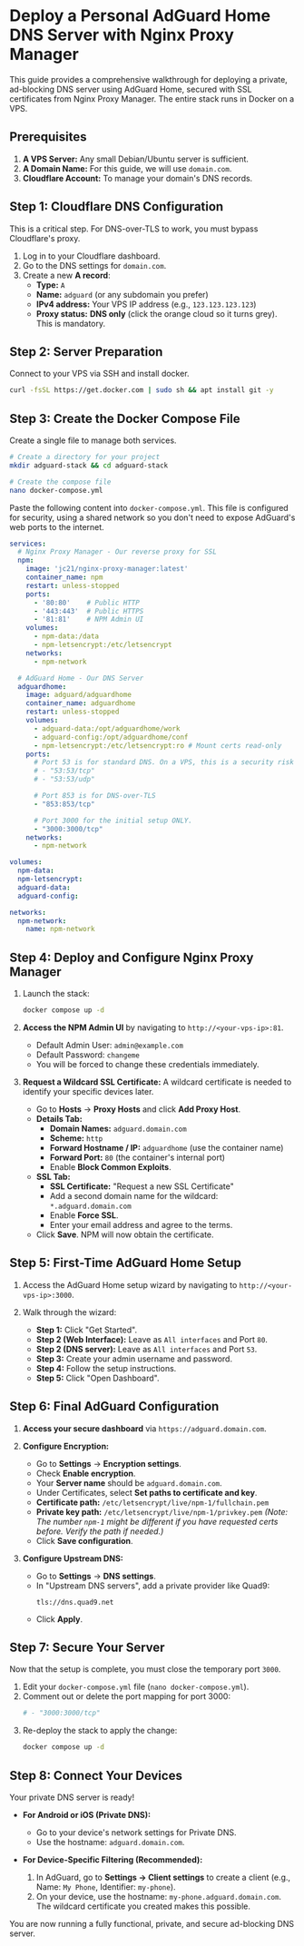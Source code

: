 # Deploy a Personal AdGuard Home DNS Server with Nginx Proxy Manager

This guide provides a comprehensive walkthrough for deploying a private, ad-blocking DNS server using AdGuard Home, secured with SSL certificates from Nginx Proxy Manager. The entire stack runs in Docker on a VPS.

## Prerequisites

1.  **A VPS Server:** Any small Debian/Ubuntu server is sufficient.
2.  **A Domain Name:** For this guide, we will use `domain.com`.
3.  **Cloudflare Account:** To manage your domain's DNS records.

## Step 1: Cloudflare DNS Configuration

This is a critical step. For DNS-over-TLS to work, you must bypass Cloudflare's proxy.

1.  Log in to your Cloudflare dashboard.
2.  Go to the DNS settings for `domain.com`.
3.  Create a new **A record**:
    *   **Type:** `A`
    *   **Name:** `adguard` (or any subdomain you prefer)
    *   **IPv4 address:** Your VPS IP address (e.g., `123.123.123.123`)
    *   **Proxy status:** **DNS only** (click the orange cloud so it turns grey). This is mandatory.



## Step 2: Server Preparation

Connect to your VPS via SSH and install docker.

```bash
curl -fsSL https://get.docker.com | sudo sh && apt install git -y
```

## Step 3: Create the Docker Compose File

Create a single file to manage both services.

```bash
# Create a directory for your project
mkdir adguard-stack && cd adguard-stack

# Create the compose file
nano docker-compose.yml
```

Paste the following content into `docker-compose.yml`. This file is configured for security, using a shared network so you don't need to expose AdGuard's web ports to the internet.

```yaml
services:
  # Nginx Proxy Manager - Our reverse proxy for SSL
  npm:
    image: 'jc21/nginx-proxy-manager:latest'
    container_name: npm
    restart: unless-stopped
    ports:
      - '80:80'    # Public HTTP
      - '443:443'  # Public HTTPS
      - '81:81'    # NPM Admin UI
    volumes:
      - npm-data:/data
      - npm-letsencrypt:/etc/letsencrypt
    networks:
      - npm-network

  # AdGuard Home - Our DNS Server
  adguardhome:
    image: adguard/adguardhome
    container_name: adguardhome
    restart: unless-stopped
    volumes:
      - adguard-data:/opt/adguardhome/work
      - adguard-config:/opt/adguardhome/conf
      - npm-letsencrypt:/etc/letsencrypt:ro # Mount certs read-only
    ports:
      # Port 53 is for standard DNS. On a VPS, this is a security risk unless you firewall it to specific IPs. Keep it commented out if you only plan to use encrypted DNS (recommended).
      # - "53:53/tcp"
      # - "53:53/udp"

      # Port 853 is for DNS-over-TLS
      - "853:853/tcp"

      # Port 3000 for the initial setup ONLY.
      - "3000:3000/tcp"
    networks:
      - npm-network

volumes:
  npm-data:
  npm-letsencrypt:
  adguard-data:
  adguard-config:

networks:
  npm-network:
    name: npm-network
```

## Step 4: Deploy and Configure Nginx Proxy Manager

1.  Launch the stack:
    ```bash
    docker compose up -d
    ```

2.  **Access the NPM Admin UI** by navigating to `http://<your-vps-ip>:81`.
    *   Default Admin User: `admin@example.com`
    *   Default Password: `changeme`
    *   You will be forced to change these credentials immediately.

3.  **Request a Wildcard SSL Certificate:** A wildcard certificate is needed to identify your specific devices later.
    *   Go to **Hosts** -> **Proxy Hosts** and click **Add Proxy Host**.
    *   **Details Tab:**
        *   **Domain Names:** `adguard.domain.com`
        *   **Scheme:** `http`
        *   **Forward Hostname / IP:** `adguardhome` (use the container name)
        *   **Forward Port:** `80` (the container's internal port)
        *   Enable **Block Common Exploits**.
    *   **SSL Tab:**
        *   **SSL Certificate:** "Request a new SSL Certificate"
        *   Add a second domain name for the wildcard: `*.adguard.domain.com`
        *   Enable **Force SSL**.
        *   Enter your email address and agree to the terms.
    *   Click **Save**. NPM will now obtain the certificate.

## Step 5: First-Time AdGuard Home Setup

1.  Access the AdGuard Home setup wizard by navigating to `http://<your-vps-ip>:3000`.

2.  Walk through the wizard:
    *   **Step 1:** Click "Get Started".
    *   **Step 2 (Web Interface):** Leave as `All interfaces` and Port `80`.
    *   **Step 2 (DNS server):** Leave as `All interfaces` and Port `53`.
    *   **Step 3:** Create your admin username and password.
    *   **Step 4:** Follow the setup instructions.
    *   **Step 5:** Click "Open Dashboard".

## Step 6: Final AdGuard Configuration

1.  **Access your secure dashboard** via `https://adguard.domain.com`.

2.  **Configure Encryption:**
    *   Go to **Settings** -> **Encryption settings**.
    *   Check **Enable encryption**.
    *   Your **Server name** should be `adguard.domain.com`.
    *   Under Certificates, select **Set paths to certificate and key**.
    *   **Certificate path:** `/etc/letsencrypt/live/npm-1/fullchain.pem`
    *   **Private key path:** `/etc/letsencrypt/live/npm-1/privkey.pem`
        *(Note: The number `npm-1` might be different if you have requested certs before. Verify the path if needed.)*
    *   Click **Save configuration**.

3.  **Configure Upstream DNS:**
    *   Go to **Settings** -> **DNS settings**.
    *   In "Upstream DNS servers", add a private provider like Quad9:
        ```
        tls://dns.quad9.net
        ```
    *   Click **Apply**.

## Step 7: Secure Your Server

Now that the setup is complete, you must close the temporary port `3000`.

1.  Edit your `docker-compose.yml` file (`nano docker-compose.yml`).
2.  Comment out or delete the port mapping for port 3000:
    ```yaml
    # - "3000:3000/tcp"
    ```
3.  Re-deploy the stack to apply the change:
    ```bash
    docker compose up -d
    ```

## Step 8: Connect Your Devices

Your private DNS server is ready!

*   **For Android or iOS (Private DNS):**
    *   Go to your device's network settings for Private DNS.
    *   Use the hostname: `adguard.domain.com`.

*   **For Device-Specific Filtering (Recommended):**
    1.  In AdGuard, go to **Settings -> Client settings** to create a client (e.g., Name: `My Phone`, Identifier: `my-phone`).
    2.  On your device, use the hostname: `my-phone.adguard.domain.com`. The wildcard certificate you created makes this possible.

You are now running a fully functional, private, and secure ad-blocking DNS server.
